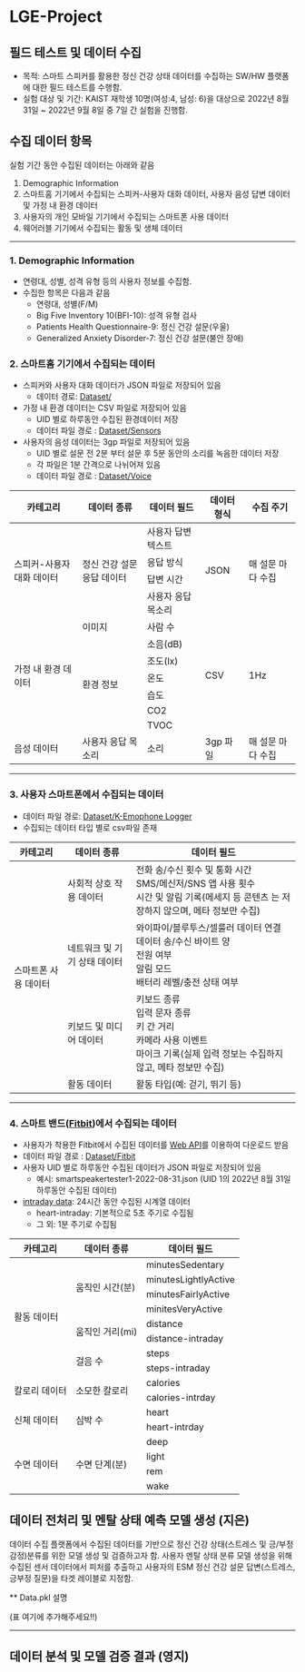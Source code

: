 # LGE-Project

## 필드 테스트 및 데이터 수집

* 목적: 스마트 스피커를 활용한 정신 건강 상태 데이터를 수집하는 SW/HW 플랫폼에 대한 필드 테스트를 수행함.  
* 실험 대상 및 기간: KAIST 재학생 10명(여성:4, 남성: 6)을 대상으로 2022년 8월 31일 ~ 2022년 9월 8일 중 7일 간 실험을 진행함. 

## 수집 데이터 항목
실험 기간 동안 수집된 데이터는 아래와 같음 
1. Demographic Information
2. 스마트홈 기기에서 수집되는 스피커-사용자 대화 데이터, 사용자 음성 답변 데이터 및 가정 내 환경 데이터
3. 사용자의 개인 모바일 기기에서 수집되는 스마트폰 사용 데이터
4. 웨어러블 기기에서 수집되는 활동 및 생체 데이터

---
### 1. Demographic Information
* 연령대, 성별, 성격 유형 등의 사용자 정보를 수집함. 
* 수집한 항목은 다음과 같음
  * 연령대, 성별(F/M)
  * Big Five Inventory 10(BFI-10): 성격 유형 검사
  * Patients Health Questionnaire-9: 정신 건강 설문(우울)
  * Generalized Anxiety Disorder-7: 정신 건강 설문(불안 장애)

### 2. 스마트홈 기기에서 수집되는 데이터
* 스피커와 사용자 대화 데이터가 JSON 파일로 저장되어 있음
  * 데이터  경로: [Dataset/](https://github.com/youngji-koh/LGE-Project/tree/main/Dataset/) 
* 가정 내 환경 데이터는 CSV 파일로 저장되어 있음
  * UID 별로 하루동안 수집된 환경데이터 저장
  * 데이터 파일 경로 : [Dataset/Sensors](https://github.com/youngji-koh/LGE-Project/tree/main/Dataset/Sensors) 
* 사용자의 음성 데이터는 3gp 파일로 저장되어 있음
  * UID 별로 설문 전 2분 부터 설문 후 5분 동안의 소리를 녹음한 데이터 저장
  * 각 파일은 1분 간격으로 나뉘어져 있음
  * 데이터 파일 경로 : [Dataset/Voice](https://github.com/youngji-koh/LGE-Project/tree/main/Dataset/Voice) 
<table>
  <thead>
    <tr>
      <th>카테고리</th>
      <th>데이터 종류</th>
      <th>데이터 필드</th>
      <th>데이터 형식</th>
      <th>수집 주기</th>
    </tr>
  </thead>
  <tbody>
    <tr>
      <td rowspan="4">스피커-사용자 대화 데이터</td>
      <td rowspan="4">정신 건강 설문 응답 데이터</td>
      <td>사용자 답변 텍스트</td>
      <td rowspan="4">JSON</td>
      <td rowspan="4">매 설문 마다 수집</td>
    </tr>
    <tr>
      <td>응답 방식</td>
    </tr>
    <tr>
      <td>답변 시간</td>
    </tr>
    <tr>
      <td>사용자 응답 목소리</td>
    </tr>
     <tr>
      <td rowspan="7">가정 내 환경 데이터</td>
      <td>이미지</td>
      <td>사람 수</td>
      <td rowspan="7">CSV</td>
      <td rowspan="7">1Hz</td>
    </tr>
    <tr>
      <td rowspan="6">환경 정보</td>
      <td>소음(dB)</td>
    </tr>
    <tr>
      <td>조도(lx)</td>
    </tr>
     <tr>
      <td>온도</td>
    </tr>
    <tr>
      <td>습도</td>
    </tr>
    <tr>
     <td>CO2</td>
    </tr>
    <tr>
     <td>TVOC</td>
    </tr>
    <tr>
      <td>음성 데이터</td>
      <td>사용자 응답 목소리</td>
      <td>소리</td>
      <td>3gp 파일</td>
      <td>매 설문 마다 수집</td>
    </tr>
  </tbody>
</table>

---
### 3. 사용자 스마트폰에서 수집되는 데이터
* 데이터 파일 경로: [Dataset/K-Emophone Logger](https://github.com/youngji-koh/LGE-Project/tree/main/Dataset/K-Emophone%20Logger)
* 수집되는 데이터 타입 별로 csv파일 존재

<table>
  <thead>
    <tr>
      <th>카테고리</th>
      <th>데이터 종류</th>
      <th>데이터 필드</th>
    </tr>
  </thead>
  <tbody>
    <tr>
      <td rowspan="4">스마트폰 사용 데이터</td>
      <td>사회적 상호 작용 데이터</td>
      <td> 전화 송/수신 횟수 및 통화 시간 <br/> SMS/메신저/SNS 앱 사용 횟수 <br/> 시간 및 알림 기록(메세지 등 콘텐츠 는 저장하지 않으며, 메타 정보만 수집)</td>
    </tr>
     <tr>
      <td>네트워크 및 기기 상태 데이터</td>
      <td>와이파이/블루투스/셀룰러 데이터 연결 <br/> 데이터 송/수신 바이트 양 <br/> 전원 여부 <br/> 알림 모드 <br/> 배터리 레벨/충전 상태 여부 </td>
    </tr>
    <tr>
      <td>키보드 및 미디어 데이터</td>
      <td>키보드 종류 <br/> 입력 문자 종류 <br/> 키 간 거리 <br/> 카메라 사용 이벤트 <br/> 마이크 기록(실제 입력 정보는 수집하지 않고, 메타 정보만 수집) </td>
    </tr>
    <tr>
      <td>활동 데이터</td>
      <td>활동 타입(예: 걷기, 뛰기 등) </td>
    </tr>
  </tbody>
</table>

---

### 4. 스마트 밴드([Fitbit](https://www.fitbit.com/global/kr/home))에서 수집되는 데이터
* 사용자가 착용한 Fitbit에서 수집된 데이터를 [Web API](https://dev.fitbit.com/build/reference/web-api/)를 이용하여 다운로드 받음
* 데이터 파일 경로 : [Dataset/Fitbit](https://github.com/youngji-koh/LGE-Project/tree/main/Dataset/Fitbit)
* 사용자 UID 별로 하루동안 수집된 데이터가 JSON 파일로 저장되어 있음
  * 예시: smartspeakertester1-2022-08-31.json (UID 1의 2022년 8월 31일 하루동안 수집된 데이터)
* [intraday data](https://dev.fitbit.com/build/reference/web-api/intraday/get-activity-intraday-by-date/): 24시간 동안 수집된 시계열 데이터
  * heart-intraday: 기본적으로 5초 주기로 수집됨
  * 그 외: 1분 주기로 수집됨
  
<table>
  <thead>
    <tr>
      <th>카테고리</th>
      <th>데이터 종류</th>
      <th>데이터 필드</th>
    </tr>
  </thead>
  <tbody>
    <tr>
      <td rowspan="8">활동 데이터</td>
      <td rowspan="4">움직인 시간(분)</td>
      <td>minutesSedentary</td>
    </tr>
    <tr>
      <td>minutesLightlyActive</td>
    </tr>
     <tr>
      <td>minutesFairlyActive</td>
    </tr>
     <tr>
      <td>minitesVeryActive</td>
    </tr>
    <tr>
      <td rowspan="2">움직인 거리(mi)</td>
      <td>distance</td>
    </tr>
    <tr>
      <td>distance-intraday</td>
    </tr>
    <tr>
      <td rowspan="2">걸음 수</td>
      <td>steps</td>
    </tr>
    <tr>
      <td>steps-intraday</td>
    </tr>
    <tr>
      <td rowspan="2">칼로리 데이터</td>
      <td rowspan="2">소모한 칼로리</td>
      <td>calories</td>
    </tr>
    <tr>
      <td>calories-intrday</td>
    </tr>
    <tr>
      <td rowspan="2">신체 데이터</td>
      <td rowspan="2">심박 수</td>
      <td>heart</td>
    </tr>
    <tr>
      <td>heart-intrday</td>
    </tr>
     <tr>
      <td rowspan="4">수면 데이터</td>
      <td rowspan="4">수면 단계(분)</td>
      <td>deep</td>
    </tr>
     <tr>
      <td>light</td>
    </tr>
     <tr>
      <td>rem</td>
    </tr>
     <tr>
      <td>wake</td>
    </tr>
  </body>
</table>



## 데이터 전처리 및 멘탈 상태 예측 모델 생성 (지은)
데이터 수집 플랫폼에서 수집된 데이터를 기반으로 정신 건강 상태(스트레스 및 긍/부정 감정)분류를 위한 모델 생성 및 검증하고자 함. 사용자 멘탈 상태 분류 모델 생성을 위해 수집된 센서 데이터에서 피처를 추출하고 사용자의 ESM 정신 건강 설문  답변(스트레스, 긍부정 질문)을 타겟 레이블로 지정함.  

** Data.pkl 설명

(표 여기에 추가해주세요!!)

---


## 데이터 분석 및 모델 검증 결과 (영지)

